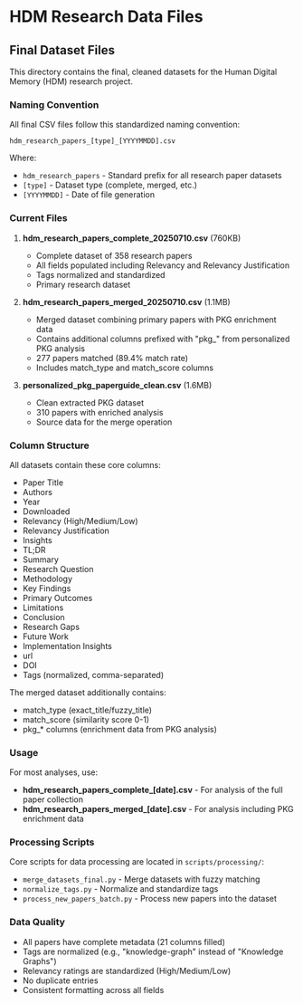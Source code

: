 # HDM Research Data Files

## Final Dataset Files

This directory contains the final, cleaned datasets for the Human Digital Memory (HDM) research project.

### Naming Convention

All final CSV files follow this standardized naming convention:
```
hdm_research_papers_[type]_[YYYYMMDD].csv
```

Where:
- `hdm_research_papers` - Standard prefix for all research paper datasets
- `[type]` - Dataset type (complete, merged, etc.)
- `[YYYYMMDD]` - Date of file generation

### Current Files

1. **hdm_research_papers_complete_20250710.csv** (760KB)
   - Complete dataset of 358 research papers
   - All fields populated including Relevancy and Relevancy Justification
   - Tags normalized and standardized
   - Primary research dataset

2. **hdm_research_papers_merged_20250710.csv** (1.1MB)
   - Merged dataset combining primary papers with PKG enrichment data
   - Contains additional columns prefixed with "pkg_" from personalized PKG analysis
   - 277 papers matched (89.4% match rate)
   - Includes match_type and match_score columns

3. **personalized_pkg_paperguide_clean.csv** (1.6MB)
   - Clean extracted PKG dataset
   - 310 papers with enriched analysis
   - Source data for the merge operation

### Column Structure

All datasets contain these core columns:
- Paper Title
- Authors
- Year
- Downloaded
- Relevancy (High/Medium/Low)
- Relevancy Justification
- Insights
- TL;DR
- Summary
- Research Question
- Methodology
- Key Findings
- Primary Outcomes
- Limitations
- Conclusion
- Research Gaps
- Future Work
- Implementation Insights
- url
- DOI
- Tags (normalized, comma-separated)

The merged dataset additionally contains:
- match_type (exact_title/fuzzy_title)
- match_score (similarity score 0-1)
- pkg_* columns (enrichment data from PKG analysis)

### Usage

For most analyses, use:
- **hdm_research_papers_complete_[date].csv** - For analysis of the full paper collection
- **hdm_research_papers_merged_[date].csv** - For analysis including PKG enrichment data

### Processing Scripts

Core scripts for data processing are located in `scripts/processing/`:
- `merge_datasets_final.py` - Merge datasets with fuzzy matching
- `normalize_tags.py` - Normalize and standardize tags
- `process_new_papers_batch.py` - Process new papers into the dataset

### Data Quality

- All papers have complete metadata (21 columns filled)
- Tags are normalized (e.g., "knowledge-graph" instead of "Knowledge Graphs")
- Relevancy ratings are standardized (High/Medium/Low)
- No duplicate entries
- Consistent formatting across all fields